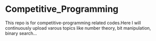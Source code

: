 # Competitive_Programming
This repo is for competitive-programming related codes.Here I will continuously upload varous topics like number theory, bit manipulation, binary search...
